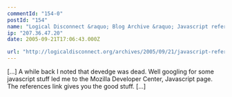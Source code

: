 ```yaml
---
commentId: "154-0"
postId: "154"
name: "Logical Disconnect &raquo; Blog Archive &raquo; Javascript reference"
ip: "207.36.47.20"
date: 2005-09-21T17:06:43.000Z

url: "http://logicaldisconnect.org/archives/2005/09/21/javascript-reference/"
---
```

<p>[...] A while back I noted that devedge was dead. Well googling for some javascript stuff led me to the Mozilla Developer Center, Javascript page. The references link gives you the good stuff. [...]</p>